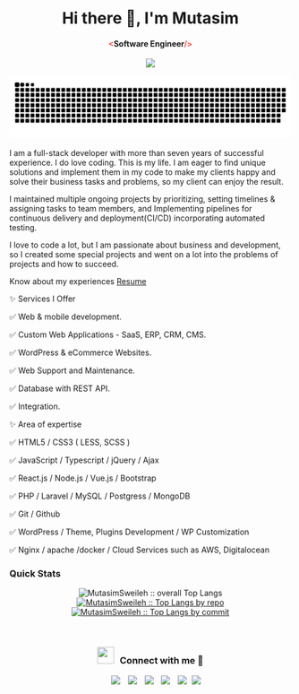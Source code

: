 <div align="center">
<h1 align="center">Hi there 👋, I'm Mutasim</h1>
<h4 align="center"><span color="#f85149" style="color: #f85149;"><</span><span>Software Engineer</span><span style="color: #f85149;">/></span></h4>
<p align="center"> <img src="https://readme-typing-svg.herokuapp.com?lines=Welcome,+Let's+follow+each+other+💖" /> </p>
</div>
<div align="center">
  <img  src="https://github.com/MutasimSweileh/MutasimSweileh/blob/main/grid-snake.svg"
       alt="snake" />
</div>

I am a full-stack developer with more than seven years of successful experience. I do love coding. This is my life. I am eager to find unique solutions and implement them in my code to make my clients happy and solve their business tasks and problems, so my client can enjoy the result.

I maintained multiple ongoing projects by prioritizing, setting timelines & assigning tasks to team members, and Implementing pipelines for continuous delivery and deployment(CI/CD) incorporating automated testing.

I love to code a lot, but I am passionate about business and development, so I created some special projects and went on a lot into the problems of projects and how to succeed.

Know about my experiences <a href="https://github.com/MutasimSweileh/MutasimSweileh/blob/main/Mutasim_Resume.pdf" target="blank">Resume</a>

✨ Services I Offer

✅ Web & mobile development.

✅ Custom Web Applications - SaaS, ERP, CRM, CMS.

✅ WordPress & eCommerce Websites.

✅ Web Support and Maintenance.

✅ Database with REST API.

✅ Integration.

✨ Area of expertise

✅ HTML5 / CSS3 ( LESS, SCSS )

✅ JavaScript / Typescript / jQuery / Ajax

✅ React.js / Node.js / Vue.js / Bootstrap

✅ PHP / Laravel / MySQL / Postgress / MongoDB

✅ Git / Github

✅ WordPress / Theme, Plugins Development / WP Customization

✅ Nginx / apache /docker / Cloud Services such as AWS, Digitalocean <br/>

<h3>Quick Stats</h3>
        <p align="center">
                  <img  width="35%" src="https://github-readme-stats.vercel.app/api/top-langs/?username=MutasimSweileh&langs_count=6&theme=gruvbox&layout=compact&hide_border=true"
          alt="MutasimSweileh :: overall Top Langs " />
          <a href="https://github.com/MutasimSweileh/">
          <img width="35%" src="https://github-profile-summary-cards.vercel.app/api/cards/repos-per-language?username=MutasimSweileh&theme=gruvbox&layout=compact&hide_border=true"
          alt="MutasimSweileh :: Top Langs by repo" />
          <img width="35%" src="https://github-profile-summary-cards.vercel.app/api/cards/most-commit-language?username=MutasimSweileh&theme=gruvbox&layout=compact&hide_border=true"
          alt="MutasimSweileh :: Top Langs by commit" />
          </a>
        </p>
<br/>
<h3 align="center" > <img src="https://media.giphy.com/media/iY8CRBdQXODJSCERIr/giphy.gif" width="30" height="30" style="margin-right: 10px;">Connect with me 🤝 </h3>

<p align="center">

 <div align="center"  class="icons-social" style="margin-left: 10px;">
        <a style="margin-left: 10px;"  target="_blank" href="https://linkedin.com/in/MutasimSweileh">
			<img src="https://img.icons8.com/doodle/40/000000/linkedin--v2.png"></a>
        <a style="margin-left: 10px;" target="_blank" href="https://github.com/MutasimSweileh">
		<img src="https://img.icons8.com/doodle/40/000000/github--v1.png"></a>
		<a style="margin-left: 10px;" target="_blank" href="https://stackoverflow.com/users/8645773/mutasim-sweileh?tab=profile">
				<img src="https://img.icons8.com/external-tal-revivo-color-tal-revivo/40/000000/external-stack-overflow-is-a-question-and-answer-site-for-professional-logo-color-tal-revivo.png"></a>
                		<a style="margin-left: 10px;" target="_blank" href="https://facebook.com/MutasimSweileh">
			<img src="https://img.icons8.com/doodle/1x/facebook-new.png" ></a>
		<a style="margin-left: 10px;" target="_blank" href="https://twitter.com/MutasimSweileh">
			<img src="https://img.icons8.com/doodle/1x/twitter-squared--v2.png" ></a>
		<a style="margin-left: 5px;" target="_blank" href="https://github.com/MutasimSweileh/MutasimSweileh/blob/main/Mutasim_Resume.pdf">
					<img src="https://img.icons8.com/plasticine/0.5x/resume.png" ></a>
      </div>

</p>

<!--
**MutasimSweileh/MutasimSweileh** is a ✨ _special_ ✨ repository because its `README.md` (this file) appears on your GitHub profile.

Here are some ideas to get you started:

- 🔭 I’m currently working on ...
- 🌱 I’m currently learning ...
- 👯 I’m looking to collaborate on ...
- 🤔 I’m looking for help with ...
- 💬 Ask me about ...
- 📫 How to reach me: ...
- 😄 Pronouns: ...
- ⚡ Fun fact: ...
-->
